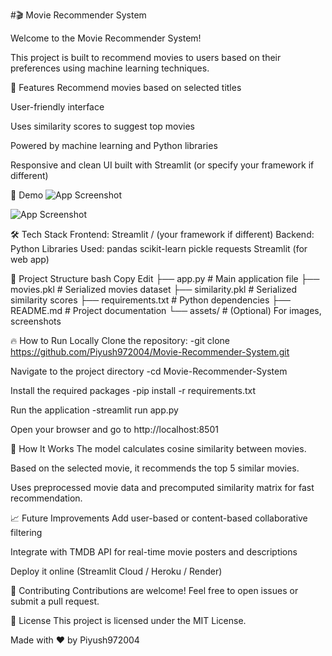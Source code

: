 #🎬 Movie Recommender System

Welcome to the Movie Recommender System!

This project is built to recommend movies to users based on their preferences using machine learning techniques.

📌 Features
Recommend movies based on selected titles

User-friendly interface

Uses similarity scores to suggest top movies

Powered by machine learning and Python libraries

Responsive and clean UI built with Streamlit (or specify your framework if different)

🚀 Demo
![App Screenshot](assets/screenshot.png)


![App Screenshot](assets/screenshot.png)


🛠️ Tech Stack
Frontend: Streamlit / (your framework if different)
Backend: Python
Libraries Used:
pandas
scikit-learn
pickle
requests
Streamlit (for web app)

📂 Project Structure
bash
Copy
Edit
├── app.py                  # Main application file
├── movies.pkl               # Serialized movies dataset
├── similarity.pkl           # Serialized similarity scores
├── requirements.txt         # Python dependencies
├── README.md                # Project documentation
└── assets/                  # (Optional) For images, screenshots



🔥 How to Run Locally
Clone the repository:
-git clone https://github.com/Piyush972004/Movie-Recommender-System.git

Navigate to the project directory
-cd Movie-Recommender-System

Install the required packages
-pip install -r requirements.txt

Run the application
-streamlit run app.py

Open your browser and go to http://localhost:8501

🧠 How It Works
The model calculates cosine similarity between movies.

Based on the selected movie, it recommends the top 5 similar movies.

Uses preprocessed movie data and precomputed similarity matrix for fast recommendation.

📈 Future Improvements
Add user-based or content-based collaborative filtering

Integrate with TMDB API for real-time movie posters and descriptions

Deploy it online (Streamlit Cloud / Heroku / Render)

🤝 Contributing
Contributions are welcome!
Feel free to open issues or submit a pull request.

📄 License
This project is licensed under the MIT License.

Made with ❤️ by Piyush972004

